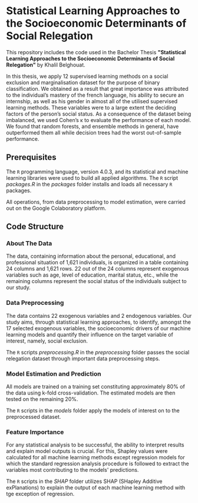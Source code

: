 # Statistical Learning Approaches to the Socioeconomic Determinants of Social Relegation

This repository includes the code used in the Bachelor Thesis **"Statistical Learning Approaches to the Socioeconomic Determinants of Social Relegation"** by Khalil Belghouat.

In this thesis, we apply 12 supervised learning methods on a social exclusion and marginalisation dataset for the purpose of binary classification. We obtained as a result that great importance was attributed to the individual’s mastery of the french language, his ability to secure an internship, as well as his gender in almost all of the utilised supervised learning methods. These variables were to a large extent the deciding factors of the person’s social status. As a consequence of the dataset being imbalanced, we used Cohen’s κ to evaluate the performance of each model. We found that random forests, and ensemble methods in general, have outperformed them all while decision trees had the worst out-of-sample performance.

## Prerequisites

The ```R``` programming language, version 4.0.3, and its statistical and machine learning libraries were used to build all applied algorithms. The ```R``` script _packages.R_ in the _packages_ folder installs and loads all necessary ```R``` packages. 

All operations, from data preprocessing to model estimation, were carried out on the Google Colaboratory platform.

## Code Structure



### About The Data 

The data, containing information about the personal, educational, and professional situation of 1,621 individuals, is organized in a table containing 24 columns and 1,621 rows. 22 out of the 24 columns represent exogenous variables such as age, level of education, marital status, etc., while the remaining columns represent the social status of the individuals subject to our study.

### Data Preprocessing

The data contains 22 exogenous variables and 2 endogenous variables. Our study aims, through statistical learning approaches, to identify, amongst the 17 selected exogenous variables, the socioeconomic drivers of our machine learning models and quantify their influence on the target variable of interest, namely, social exclusion.

The ```R``` scripts _preprocessing.R_ in the _preprocessing_ folder passes the social relegation dataset through important data preprocessing steps.

### Model Estimation and Prediction

All models are trained on a training set constituting approximately 80% of the data using k-fold cross-validation. The estimated models are then tested on the remaining 20%.

The ```R``` scripts in the _models_ folder apply the models of interest on to the preprocessed dataset.

### Feature Importance

For any statistical analysis to be successful, the ability to interpret results and explain model outputs is crucial. For this, Shapley values were calculated for all machine learning methods except regression models for which the standard regression analysis procedure is followed to extract the variables most contributing to the models' predictions.

The ```R``` scripts in the _SHAP_ folder utilizes SHAP (SHapley Additive exPlanations) to explain the output of each machine learning method with tge exception of regression.
